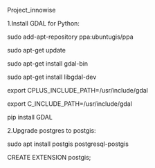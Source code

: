 Project_innowise

1.Install GDAL for Python:

sudo add-apt-repository ppa:ubuntugis/ppa

sudo apt-get update

sudo apt-get install gdal-bin

sudo apt-get install libgdal-dev

export CPLUS_INCLUDE_PATH=/usr/include/gdal

export C_INCLUDE_PATH=/usr/include/gdal

pip install GDAL

2.Upgrade postgres to postgis:

sudo apt install postgis postgresql-postgis

CREATE EXTENSION postgis;